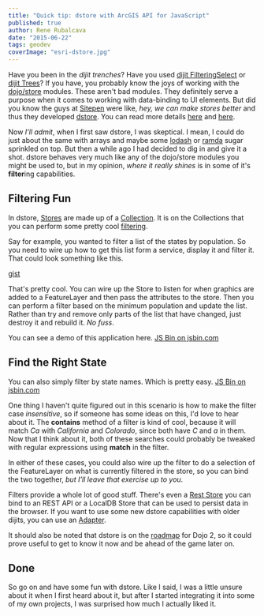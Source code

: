 ```yaml
---
title: "Quick tip: dstore with ArcGIS API for JavaScript"
published: true
author: Rene Rubalcava
date: "2015-06-22"
tags: geodev
coverImage: "esri-dstore.jpg"
---
```


Have you been in the _dijit trenches_? Have you used [dijit FilteringSelect](http://dojotoolkit.org/reference-guide/1.10/dijit/form/FilteringSelect.html) or [dijit Trees](http://dojotoolkit.org/reference-guide/1.10/dijit/Tree.html)? If you have, you probably know the joys of working with the [dojo/store](http://dojotoolkit.org/reference-guide/1.10/dojo/store.html) modules. These aren't bad modules. They definitely serve a purpose when it comes to working with data-binding to UI elements. But did you know the guys at [Sitepen](https://www.sitepen.com/) were like, _hey, we can make stores better_ and thus they developed [dstore](http://dstorejs.io/). You can read more details [here](https://www.sitepen.com/blog/2014/11/17/introducing-dstore/) and [here](https://www.sitepen.com/blog/2015/04/17/dstore-1-1/).

Now _I'll admit_, when I first saw dstore, I was skeptical. I mean, I could do just about the same with arrays and maybe some [lodash](https://lodash.com/) or [ramda](http://ramdajs.com/0.15/index.html) sugar sprinkled on top. But then a while ago I had decided to dig in and give it a shot. dstore behaves very much like any of the dojo/store modules you might be used to, but in my opinion, _where it really shines_ is in some of it's **filter**ing capabilities.

## Filtering Fun

In dstore, [Stores](https://github.com/SitePen/dstore/blob/master/docs/Store.md) are made up of a [Collection](https://github.com/SitePen/dstore/blob/master/docs/Collection.md). It is on the Collections that you can perform some pretty cool [filtering](https://github.com/SitePen/dstore/blob/master/docs/Collection.md#filtering).

Say for example, you wanted to filter a list of the states by population. So you need to wire up how to get this list form a service, display it and filter it. That could look something like this.

[gist](https://gist.github.com/odoe/66b5e316736bcaa5f892)

That's pretty cool. You can wire up the Store to listen for when graphics are added to a FeatureLayer and then pass the attributes to the store. Then you can perform a filter based on the minimum population and update the list. Rather than try and remove only parts of the list that have changed, just destroy it and rebuild it. _No fuss_.

You can see a demo of this application here. [JS Bin on jsbin.com](http://jsbin.com/vukugi/embed?js,output)


## Find the Right State

You can also simply filter by state names. Which is pretty easy. [JS Bin on jsbin.com](http://jsbin.com/vukugi/1/embed?js,output)


One thing I haven't quite figured out in this scenario is how to make the filter case _insensitive_, so if someone has some ideas on this, I'd love to hear about it. The **contains** method of a filter is kind of cool, because it will match _Ca_ with _California_ and _Colorado_, since both have _C_ and _a_ in them. Now that I think about it, both of these searches could probably be tweaked with regular expressions using **match** in the filter.

In either of these cases, you could also wire up the filter to do a selection of the FeatureLayer on what is currently filtered in the store, so you can bind the two together, _but I'll leave that exercise up to you_.

Filters provide a whole lot of good stuff. There's even a [Rest Store](https://github.com/SitePen/dstore/blob/master/docs/Stores.md) you can bind to an REST API or a LocalDB Store that can be used to persist data in the browser. If you want to use some new dstore capabilities with older dijits, you can use an [Adapter](https://github.com/SitePen/dstore/blob/master/docs/Adapters.md).

It should also be noted that dstore is on the [roadmap](http://dojotoolkit.org/community/roadmap/) for Dojo 2, so it could prove useful to get to know it now and be ahead of the game later on.

## Done

So go on and have some fun with dstore. Like I said, I was a little unsure about it when I first heard about it, but after I started integrating it into some of my own projects, I was surprised how much I actually liked it.
